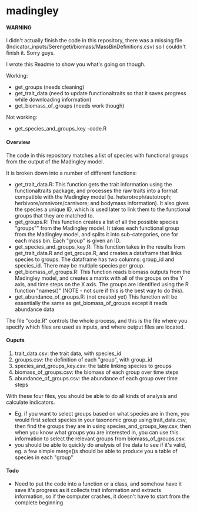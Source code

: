 # madingley

#### WARNING
I didn't actually finish the code in this repository, there was a missing file (Indicator_inputs/Serengeti/biomass/MassBinDefinitions.csv) so I couldn't finish it. Sorry guys. 

I wrote this Readme to show you what's going on though.

Working:
- get_groups (needs cleaning)
- get_trait_data (need to update functionaltraits so that it saves progress while downloading information)
- get_biomass_of_groups (needs work though)

Not working:
- get_species_and_groups_key
-code.R


#### Overview
The code in this repository matches a list of species with functional groups from the output of the Madingley model.

It is broken down into a number of different functions:
- get_trait_data.R: This function gets the trait information using the functionaltraits package, and processes the raw traits into a format compatible with the Madingley model (ie. heterotroph/autotroph; herbivore/omnivore/carnivore; and bodymass information). It also gives the species a unique ID, which is used later to link them to the functional groups that they are matched to.
- get_groups.R: This function creates a list of all the possible species "groups"" from the Madingley model. It takes each functional group from the Madingley model, and splits it into sub-categories, one for each mass bin. Each "group" is given an ID.
- get_species_and_groups_key.R: This function takes in the results from get_trait_data.R and get_groups.R, and creates a dataframe that links species to groups. The dataframe has two columns: group_id and species_id. There may be multiple species per group.
- get_biomass_of_groups.R: This function reads biomass outputs from the Madingley model, and creates a matrix with all of the groups on the Y axis, and time steps on the X axis. The groups are identified using the R function "names()" (NOTE - not sure if this is the best way to do this). 
- get_abundance_of_groups.R: (not created yet) This function will be essentially the same as get_biomass_of_groups except it reads abundance data

The file "code.R" controls the whole process, and this is the file where you specify which files are used as inputs, and where output files are located.

#### Ouputs
1. trait_data.csv: the trait data, with species_id
2. groups.csv: the definition of each "group", with group_id
3. species_and_groups_key.csv: the table linking species to groups
4. biomass_of_groups.csv: the biomass of each group over time steps
5. abundance_of_groups.csv: the abundance of each group over time steps

With these four files, you should be able to do all kinds of analysis and calculate indicators. 
- Eg. if you want to select groups based on what species are in them, you would first select species in your
  taxonomic group using trait_data.csv, then find the groups they are in using species_and_groups_key.csv,
  then when you know what groups you are interested in, you can use this information to select the relevant
  groups from biomass_of_groups.csv.
- you should be able to quickly do analysis of the data to see if it's valid, eg. a few simple merge()s
  should be able to produce you a table of species in each "group"

#### Todo
- Need to put the code into a function or a class, and somehow have it save it's progress as it collects trait information and extracts information, so if the computer crashes, it doesn't have to start from the complete beginning
